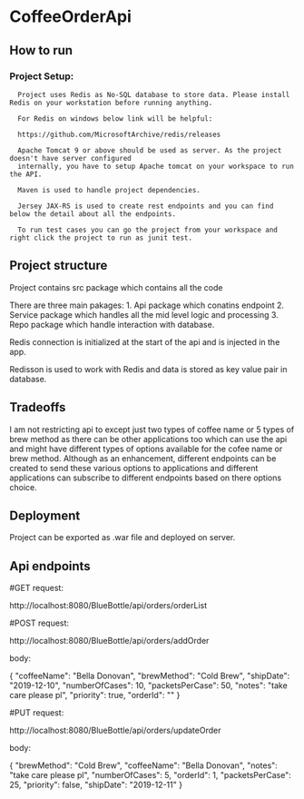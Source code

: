 # CoffeeOrderApi

## How to run

  ### Project Setup:

      Project uses Redis as No-SQL database to store data. Please install Redis on your workstation before running anything.

      For Redis on windows below link will be helpful:

      https://github.com/MicrosoftArchive/redis/releases

      Apache Tomcat 9 or above should be used as server. As the project doesn't have server configured
      internally, you have to setup Apache tomcat on your workspace to run the API.
      
      Maven is used to handle project dependencies.
      
      Jersey JAX-RS is used to create rest endpoints and you can find below the detail about all the endpoints.
      
      To run test cases you can go the project from your workspace and right click the project to run as junit test.
      
## Project structure
  
  Project contains src package which contains all the code
  
  There are three main pakages:
    1. Api package which conatins endpoint
    2. Service package which handles all the mid level logic and processing
    3. Repo package which handle interaction with database.
  
  Redis connection is initialized at the start of the api and is injected in the app.
  
  Redisson is used to work with Redis and data is stored as key value pair in database.
   
      
## Tradeoffs
  I am not restricting api to except just two types of coffee name or 5 types of brew method as there can be other
  applications too which can use the api and might have different types of options available for the cofee name or
  brew method. Although as an enhancement, different endpoints can be created to send these various options to applications
  and different applications can subscribe to different endpoints based on there options choice.
      
## Deployment
  
  Project can be exported as .war file and deployed on server.
  
## Api endpoints
      
#GET request:

http://localhost:8080/BlueBottle/api/orders/orderList

#POST request:

http://localhost:8080/BlueBottle/api/orders/addOrder

body:

{
                "coffeeName": "Bella Donovan",
                "brewMethod": "Cold Brew",
                "shipDate": "2019-12-10",
                "numberOfCases": 10,
                "packetsPerCase": 50,
                "notes": "take care please pl",
                "priority": true,
                "orderId": ""
}

#PUT request:

http://localhost:8080/BlueBottle/api/orders/updateOrder

body:

  {
        "brewMethod": "Cold Brew",
        "coffeeName": "Bella Donovan",
        "notes": "take care please pl",
        "numberOfCases": 5,
        "orderId": 1,
        "packetsPerCase": 25,
        "priority": false,
        "shipDate": "2019-12-11"
}
